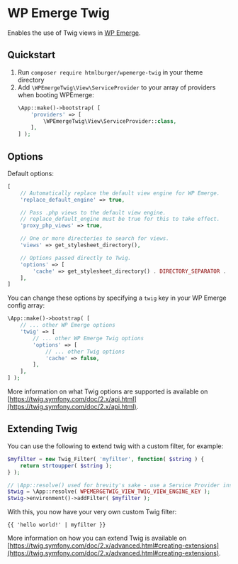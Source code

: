# WP Emerge Twig

Enables the use of Twig views in [WP Emerge](https://github.com/htmlburger/wpemerge).

## Quickstart

1. Run `composer require htmlburger/wpemerge-twig` in your theme directory
2. Add `\WPEmergeTwig\View\ServiceProvider` to your array of providers when booting WPEmerge:
    ```php
    \App::make()->bootstrap( [
        'providers' => [
            \WPEmergeTwig\View\ServiceProvider::class,
        ],
    ] );
    ```

## Options

Default options:
```php
[
    // Automatically replace the default view engine for WP Emerge.
    'replace_default_engine' => true,

    // Pass .php views to the default view engine.
    // replace_default_engine must be true for this to take effect.
    'proxy_php_views' => true,

    // One or more directories to search for views.
    'views' => get_stylesheet_directory(),

    // Options passed directly to Twig.
    'options' => [
        'cache' => get_stylesheet_directory() . DIRECTORY_SEPARATOR . 'cache' . DIRECTORY_SEPARATOR . 'twig',
    ],
]
```

You can change these options by specifying a `twig` key in your WP Emerge config array:
```php
\App::make()->bootstrap( [
    // ... other WP Emerge options
    'twig' => [
        // ... other WP Emerge Twig options
        'options' => [
            // ... other Twig options
            'cache' => false,
        ],
    ],
] );
```

More information on what Twig options are supported is available on [https://twig.symfony.com/doc/2.x/api.html](https://twig.symfony.com/doc/2.x/api.html).

## Extending Twig

You can use the following to extend twig with a custom filter, for example:
```php
$myfilter = new Twig_Filter( 'myfilter', function( $string ) {
    return strtoupper( $string );
} );

// \App::resolve() used for brevity's sake - use a Service Provider instead.
$twig = \App::resolve( WPEMERGETWIG_VIEW_TWIG_VIEW_ENGINE_KEY );
$twig->environment()->addFilter( $myfilter );
```
With this, you now have your very own custom Twig filter:
```twig
{{ 'hello world!' | myfilter }}
```

More information on how you can extend Twig is available on [https://twig.symfony.com/doc/2.x/advanced.html#creating-extensions](https://twig.symfony.com/doc/2.x/advanced.html#creating-extensions).
